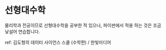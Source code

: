 # 선형대수학

물리학과 전공이므로 선형대수학을 공부한 적 있으나, 파이썬에서 적용 하는 것은 조금 낯설어 연습합니다.

ref: 김도형의 데이터 사이언스 스쿨 (수학편) / 한빛미디어
